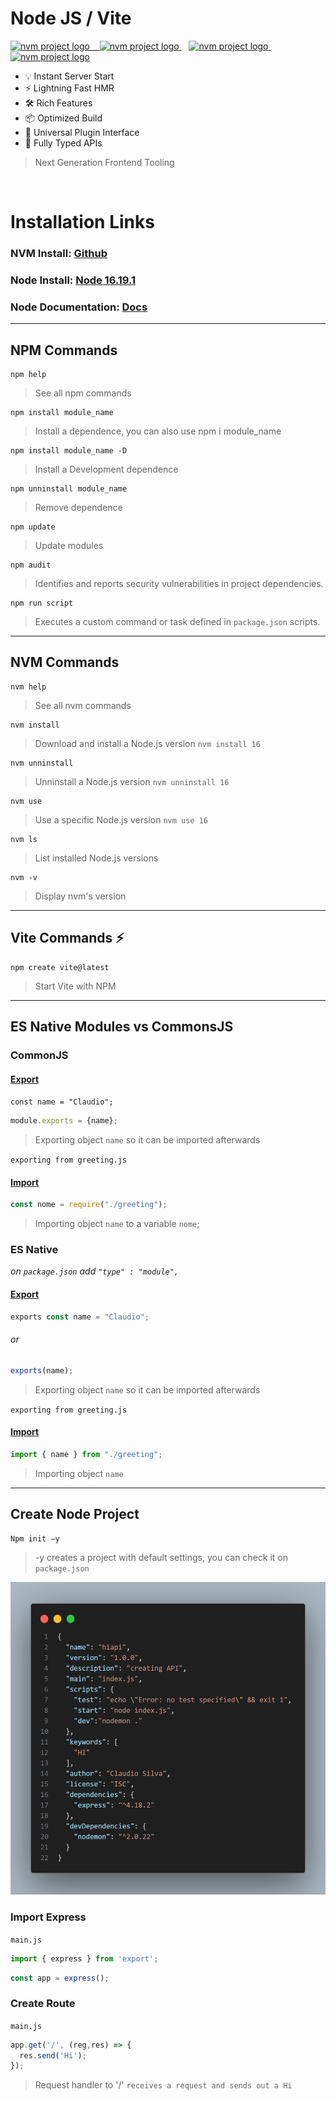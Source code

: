 # Node JS / Vite

<a href="https://cdn.freebiesupply.com/logos/large/2x/nodejs-1-logo-png-transparent.png">
  <picture>
    <source media="(prefers-color-scheme: dark)" srcset="https://cdn.freebiesupply.com/logos/large/2x/nodejs-1-logo-png-transparent.png" />
    <img src="https://raw.githubusercontent.com/nvm-sh/logos/HEAD/nvm-logo-color.svg" height="50" alt="nvm project logo" />
  </picture>&nbsp;&nbsp; 
  <picture>
    <source media="(prefers-color-scheme: dark)" srcset="https://vitejs.dev/logo-with-shadow.png" />
    <img src="https://vitejs.dev/logo-with-shadow.png" height="50" alt="nvm project logo" />
  </picture>
</a> &nbsp;&nbsp; 
<a href="https://github.com/nvm-sh/logos">
  <picture>
    <source media="(prefers-color-scheme: dark)" srcset="https://raw.githubusercontent.com/nvm-sh/logos/HEAD/nvm-logo-white.svg" />
    <img src="https://raw.githubusercontent.com/nvm-sh/logos/HEAD/nvm-logo-color.svg" height="50" alt="nvm project logo" />
  </picture>
</a>&nbsp; &nbsp; 
<a href="https://andrejgajdos.com/wp-content/uploads/2019/11/npm-logo.png?x24361">
  <picture>
    <source media="(prefers-color-scheme: dark)" srcset="https://andrejgajdos.com/wp-content/uploads/2019/11/npm-logo.png?x24361" />
    <img src="https://raw.githubusercontent.com/nvm-sh/logos/HEAD/nvm-logo-color.svg" height="50" alt="nvm project logo" />
  </picture>
</a>

<br>

- 💡 Instant Server Start
- ⚡️ Lightning Fast HMR
- 🛠️ Rich Features
- 📦 Optimized Build
- 🔩 Universal Plugin Interface
- 🔑 Fully Typed APIs

>Next Generation Frontend Tooling

<br>

# Installation Links


### NVM Install: [Github](https://github.com/nvm-sh/nvm)

### Node Install: [Node 16.19.1](https://nodejs.org/download/release/v16.19.1/node-v16.19.1-x64.msi)

### Node Documentation: [Docs](https://nodejs.org/docs/latest-v18.x/api/)

---
## NPM Commands

```shell
npm help
```  
> See all npm commands


```shell
npm install module_name
```  
> Install a dependence, you can also use npm i module_name

```shell
npm install module_name -D
```  
> Install a Development dependence

```shell
npm unninstall module_name
```  
> Remove dependence

```shell
npm update
```  
> Update modules

```shell
npm audit
```  
> Identifies and reports security vulnerabilities in project dependencies.

```shell
npm run script
```  
> Executes a custom command or task defined in `package.json` scripts.


---

## NVM Commands



```shell
nvm help
```  
> See all nvm commands

```shell
nvm install
```  
> Download and install a Node.js version `nvm install 16`

```shell
nvm unninstall
```  
> Unninstall a Node.js version `nvm unninstall 16`

```shell
nvm use
```  
> Use a specific Node.js version `nvm use 16`

```shell
nvm ls
```  
> List installed Node.js versions

```shell
nvm -v
```  
> Display nvm's version
                   
---

## Vite Commands ⚡

```shell
npm create vite@latest
```  
> Start Vite with NPM

---

## ES Native Modules vs CommonsJS


### CommonJS

#### <u>Export</u>
`const name = "Claudio";`
```javascript
module.exports = {name};
```  
> Exporting object `name` so it can be imported afterwards

`exporting from greeting.js`

#### <u>Import</u>
```javascript
const nome = require("./greeting");
```  
> Importing object `name` to a variable `nome`;

### ES Native
*on `package.json`*
*add `"type" : "module",`*
#### <u>Export</u>
```javascript
exports const name = "Claudio";
```
###### or
```javascript
exports(name);
```  
> Exporting object `name` so it can be imported afterwards

`exporting from greeting.js`

#### <u>Import</u>
```javascript
import { name } from "./greeting";
```  
> Importing object `name`
---

## Create Node Project

```javascript
Npm init –y
```  
> -y creates a project with default settings, you can check it on
`package.json`

<img src="imgs/package.png" height="500">

 ### Import Express
`main.js`

```javascript
import { express } from 'export';
``` 

```javascript
const app = express();
``` 
 ### Create Route
 `main.js`

```javascript
app.get('/', (reg,res) => {
  res.send('Hi');
});
``` 
>Request handler to '/' `receives a request and sends out a Hi`
